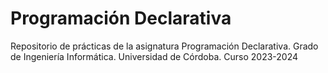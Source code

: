 # Programación Declarativa

Repositorio de prácticas de la asignatura Programación Declarativa. Grado de Ingeniería Informática. Universidad de Córdoba. Curso 2023-2024
